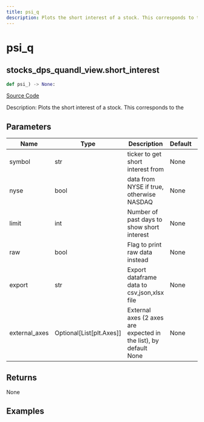 ```yaml
---
title: psi_q
description: Plots the short interest of a stock. This corresponds to the
---
```

# psi_q

## stocks_dps_quandl_view.short_interest

```python
def psi_) -> None:
```
[Source Code](https://github.com/OpenBB-finance/OpenBBTerminal/tree/main/openbb_terminal/decorators.py#L96)

Description: Plots the short interest of a stock. This corresponds to the

## Parameters

| Name | Type | Description | Default | Optional |
| ---- | ---- | ----------- | ------- | -------- |
| symbol | str | ticker to get short interest from | None | False |
| nyse | bool | data from NYSE if true, otherwise NASDAQ | None | False |
| limit | int | Number of past days to show short interest | None | False |
| raw | bool | Flag to print raw data instead | None | False |
| export | str | Export dataframe data to csv,json,xlsx file | None | False |
| external_axes | Optional[List[plt.Axes]] | External axes (2 axes are expected in the list), by default None | None | True |

## Returns

None

## Examples

